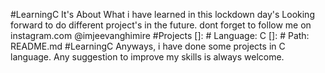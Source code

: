 #LearningC
It's About What i have learned in this lockdown day's
Looking forward to do different project's in the future.
dont forget to follow me on instagram.com  @imjeevanghimire
#Projects
[]: # Language: C
[]: # Path: README.md
#LearningC
Anyways, i have done some projects in C language.
Any suggestion to improve my skills is always welcome.

